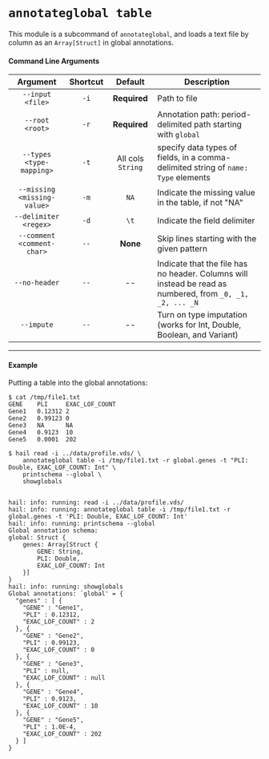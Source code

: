 # `annotateglobal table`

This module is a subcommand of `annotateglobal`, and loads a text file by column as an `Array[Struct]` in global annotations.

#### Command Line Arguments

Argument | Shortcut | Default | Description
:-:  | :-: |:-: | ---
`--input <file>` | `-i` | **Required** | Path to file
`--root <root>` | `-r` | **Required** | Annotation path: period-delimited path starting with `global`
`--types <type-mapping>` | `-t` | All cols `String` | specify data types of fields, in a comma-delimited string of `name: Type` elements
`--missing <missing-value>` | `-m` | `NA` | Indicate the missing value in the table, if not "NA"
`--delimiter <regex>` | `-d` | `\t` | Indicate the field delimiter
`--comment <comment-char>` | `--` | **None** | Skip lines starting with the given pattern
`--no-header` | `--` | -- | Indicate that the file has no header.  Columns will instead be read as numbered, from `_0, _1, _2, ... _N`
`--impute` | `--` | -- | Turn on type imputation (works for Int, Double, Boolean, and Variant)

____

#### Example

Putting a table into the global annotations:
```
$ cat /tmp/file1.txt
GENE    PLI     EXAC_LOF_COUNT
Gene1   0.12312 2
Gene2   0.99123 0
Gene3   NA      NA
Gene4   0.9123  10
Gene5   0.0001  202

$ hail read -i ../data/profile.vds/ \
    annotateglobal table -i /tmp/file1.txt -r global.genes -t "PLI: Double, EXAC_LOF_COUNT: Int" \
    printschema --global \
    showglobals
    
    
hail: info: running: read -i ../data/profile.vds/
hail: info: running: annotateglobal table -i /tmp/file1.txt -r global.genes -t 'PLI: Double, EXAC_LOF_COUNT: Int'
hail: info: running: printschema --global
Global annotation schema:
global: Struct {
    genes: Array[Struct {
        GENE: String,
        PLI: Double,
        EXAC_LOF_COUNT: Int
    }]
}
hail: info: running: showglobals
Global annotations: `global' = {
  "genes" : [ {
    "GENE" : "Gene1",
    "PLI" : 0.12312,
    "EXAC_LOF_COUNT" : 2
  }, {
    "GENE" : "Gene2",
    "PLI" : 0.99123,
    "EXAC_LOF_COUNT" : 0
  }, {
    "GENE" : "Gene3",
    "PLI" : null,
    "EXAC_LOF_COUNT" : null
  }, {
    "GENE" : "Gene4",
    "PLI" : 0.9123,
    "EXAC_LOF_COUNT" : 10
  }, {
    "GENE" : "Gene5",
    "PLI" : 1.0E-4,
    "EXAC_LOF_COUNT" : 202
  } ]
}
```